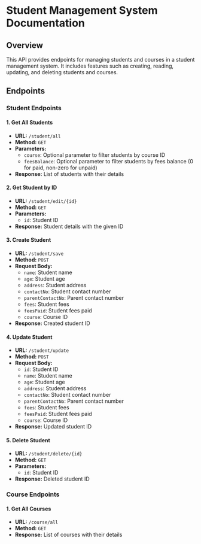 # Student Management System Documentation

## Overview
This API provides endpoints for managing students and courses in a student management system. It includes features such as creating, reading, updating, and deleting students and courses.

## Endpoints
### Student Endpoints
#### 1. Get All Students

* **URL:** `/student/all`
* **Method:** `GET`
* **Parameters:**
	+ `course`: Optional parameter to filter students by course ID
	+ `feesBalance`: Optional parameter to filter students by fees balance (0 for paid, non-zero for unpaid)
* **Response:** List of students with their details

#### 2. Get Student by ID

* **URL:** `/student/edit/{id}`
* **Method:** `GET`
* **Parameters:**
	+ `id`: Student ID
* **Response:** Student details with the given ID

#### 3. Create Student

* **URL:** `/student/save`
* **Method:** `POST`
* **Request Body:**
	+ `name`: Student name
	+ `age`: Student age
	+ `address`: Student address
	+ `contactNo`: Student contact number
	+ `parentContactNo`: Parent contact number
	+ `fees`: Student fees
	+ `feesPaid`: Student fees paid
	+ `course`: Course ID
* **Response:** Created student ID

#### 4. Update Student

* **URL:** `/student/update`
* **Method:** `POST`
* **Request Body:**
	+ `id`: Student ID
	+ `name`: Student name
	+ `age`: Student age
	+ `address`: Student address
	+ `contactNo`: Student contact number
	+ `parentContactNo`: Parent contact number
	+ `fees`: Student fees
	+ `feesPaid`: Student fees paid
	+ `course`: Course ID
* **Response:** Updated student ID

#### 5. Delete Student

* **URL:** `/student/delete/{id}`
* **Method:** `GET`
* **Parameters:**
	+ `id`: Student ID
* **Response:** Deleted student ID

### Course Endpoints

#### 1. Get All Courses

* **URL:** `/course/all`
* **Method:** `GET`
* **Response:** List of courses with their details

<!-- #### 2. Get Course by ID

* **URL:** `/course/{id}`
* **Method:** `GET`
* **Parameters:**
	+ `id`: Course ID
* **Response:** Course details with the given ID

#### 3. Create Course

* **URL:** `/course/save`
* **Method:** `POST`
* **Request Body:**
	+ `name`: Course name
	+ `description`: Course description
	+ `fees`: Course fees
* **Response:** Created course ID

#### 4. Update Course

* **URL:** `/course/update`
* **Method:** `POST`
* **Request Body:**
	+ `id`: Course ID
	+ `name`: Course name
	+ `description`: Course description
	+ `fees`: Course fees
* **Response:** Updated course ID

#### 5. Delete Course

* **URL:** `/course/delete/{id}`
* **Method:** `GET`
* **Parameters:**
	+ `id`: Course ID
* **Response:** Deleted course ID -->
